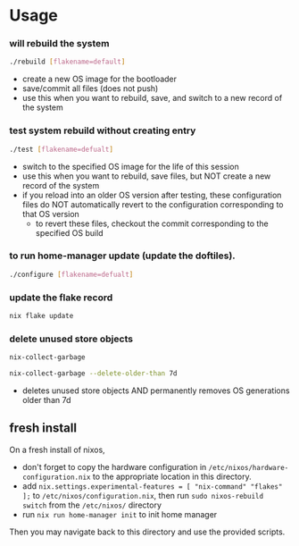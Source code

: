 # Usage

 ### will rebuild the system ###
```sh
./rebuild [flakename=default]
```
- create a new OS image for the bootloader
- save/commit all files (does not push)
- use this when you want to rebuild, save, and switch to a new record of the system

### test system rebuild without creating entry ###
```sh
./test [flakename=defualt]
```
- switch to the specified OS image for the life of this session
- use this when you want to rebuild, save files, but NOT create a new record of the system
- if you reload into an older OS version after testing, these configuration files
do NOT automatically revert to the configuration corresponding to that OS version
    - to revert these files, checkout the commit corresponding to the specified OS build

### to run home-manager update (update the doftiles). ###
```sh
./configure [flakename=defualt]
```

### update the flake record ###
```sh
nix flake update
```

### delete unused store objects ###
```sh
nix-collect-garbage
```

```sh
nix-collect-garbage --delete-older-than 7d
```
- deletes unused store objects AND 
permanently removes OS generations older than 7d

## fresh install
On a fresh install of nixos,
- don't forget to copy the hardware configuration in `/etc/nixos/hardware-configuration.nix`
to the appropriate location in this directory.
- add  `nix.settings.experimental-features = [ "nix-command" "flakes" ];` to `/etc/nixos/configuration.nix`,
then run `sudo nixos-rebuild switch` from the `/etc/nixos/` directory
- run `nix run home-manager init` to init home manager

Then you may navigate back to this directory and use the provided scripts.
